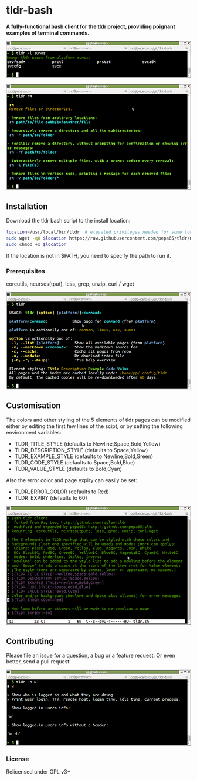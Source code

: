 # tldr-bash

**A fully-functional [bash](https://tiswww.case.edu/php/chet/bash/bashtop.html)
client for the [tldr](https://github.com/rprieto/tldr/) project, providing
poignant examples of terminal commands.**

![tldr screenshot list](tldr-list.png?raw=true)

![tldr screenshot page](tldr-page.png?raw=true)

## Installation
Download the tldr bash script to the install location:

```bash
location=/usr/local/bin/tldr  # elevated privileges needed for some locations
sudo wget -qO $location https://raw.githubusercontent.com/pepa65/tldr/master/tldr
sudo chmod +x $location
```

If the location is not in $PATH, you need to specify the path to run it.

### Prerequisites
coreutils, ncurses(tput), less, grep, unzip, curl / wget

![tldr screenshot usage](tldr-usage.png?raw=true)

## Customisation
The colors and other styling of the 5 elements of tldr pages can be modified
either by editing the first few lines of the scipt, or by setting the following
environment variables:
* TLDR_TITLE_STYLE (defaults to Newline,Space,Bold,Yellow)
* TLDR_DESCRIPTION_STYLE (defaults to Space,Yellow)
* TLDR_EXAMPLE_STYLE (defaults to Newline,Bold,Green)
* TLDR_CODE_STYLE (defaults to Space,Bold,Blue)
* TLDR_VALUE_STYLE (defaults to Bold,Cyan)

Also the error color and page expiry can easily be set:
* TLDR_ERROR_COLOR (defaults to Red)
* TLDR_EXPIRY (defaults to 60)

![tldr screenshot customize](tldr-customize.png?raw=true)

## Contributing

Please file an issue for a question, a bug or a feature request.
Or even better, send a pull request!

![tldr screenshot markdown](tldr-markdown.png?raw=true)

### License

Relicensed under GPL v3+
